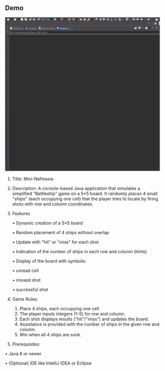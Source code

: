 ## Demo

![Παρουσίαση Εφαρμογής](demo.gif)

1. Title: Mini-Nafmaxia

2. Description: A console-based Java application that simulates a simplified "Battleship" game on a 5×5 board. It randomly places 4 small "ships" (each occupying one cell) that the player tries to locate by firing shots with row and column coordinates.

3. Features

    • Dynamic creation of a 5×5 board

    • Random placement of 4 ships without overlap

    • Update with "hit" or "miss" for each shot

    • Indication of the number of ships in each row and column (hints)

    • Display of the board with symbols:
    
     • unread cell
   
     • missed shot
   
     • successful shot

5. Game Rules:
   1. Place 4 ships, each occupying one cell.
   2. The player inputs integers (1–5) for row and column.
   3. Each shot displays results ("hit"/"miss") and updates the board.
   4. Assistance is provided with the number of ships in the given row and column.
   5. Win when all 4 ships are sunk.

6. Prerequisites:

• Java 8 or newer

• (Optional) IDE like IntelliJ IDEA or Eclipse

